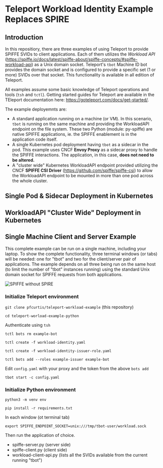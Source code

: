 # Teleport Workload Identity Example Replaces SPIRE

## Introduction

In this repositiory, there are three examples of using Teleport to provide SPIFFE SVIDs to client applications. Each of them utilizes the *Workload API* (https://spiffe.io/docs/latest/spiffe-about/spiffe-concepts/#spiffe-workload-api) as a Unix domain socket. Teleport's `tbot` Machine ID bot provides the domain socket and is configured to provide a specific set (1 or more) SVIDs over that socket. This functionality is available in all edition of Teleport.

All examples assume some basic knowledge of Teleport operations and tools (`tsh` and `tctl`). Getting started guides for Teleport are available in the TEleport documentation here: https://goteleport.com/docs/get-started/. 

The example deployemnts are:
 - A standard application running on a machine (or VM). In this scenario, `tbot` is running on the same machine and providing the WorkloadAPI endpoint on the file system. These two Python (module: py-spiffe) are native SPIFFE applications, ie. the SPIFFE enablement is in the application code itself.
 - A single Kubernetes pod deployment having `tbot` as a sidecar in the pod. This example uses CNCF **Envoy Proxy** as a sidecar proxy to handle the SPIFFE interactions. The application, in this case, **does not need to be altered.**
 - A "cluster wide" Kubernetes WorkloadAPI endpoint provided utilizing the CNCF **SPIFFE CSI Driver** (https://github.com/spiffe/spiffe-csi) to allow the WorkloadAPI endpoint to be mounted in more than one pod across the whole cluster.

## Single Pod & Sidecar Deployment in Kubernetes

## WorkloadAPI "Cluster Wide" Deployment in Kubernetes

## Single Machine Client and Server Example

This complete example can be run on a single machine, including your laptop. To show the complete functionality, three terminal windows (or tabs) will be needed: one for "tbot" and two for the client/server pair of appilcations. The example depends on all three being run on the same host (to limit the number of "tbot" instances running) using the standard Unix domain socket for SPIFFE requests from both applications.

![SPIFFE without SPIRE](https://github.com/user-attachments/assets/7db6d767-0bb2-476a-b3a3-7107701c132c)


### Initialize Teleport environment

`git clone pfcurtis/teleport-workload-example` (this repository)

`cd teleport-worload-example-python`

Authenticate using `tsh`

`tctl bots rm example-bot`

`tctl create -f workload-identity.yaml`

`tctl create -f workload-identity-issuer-role.yaml`

`tctl bots add --roles example-issuer example-bot`

Edit `config.yaml` with your proxy and the token from the above `bots add`

`tbot start -c config.yaml`


### Initialize Python environment

`python3 -m venv env`

`pip install -r requirements.txt`

In each window (ot terminal tab)

`export SPIFFE_ENDPOINT_SOCKET=unix:///tmp/tbot-user/workload.sock`

Then run the application of choice.
* spiffe-server.py (server side)
* spiffe-client.py (client side)
* workload-client-api.py (lists all the SVIDs available from the current running "tbot")


